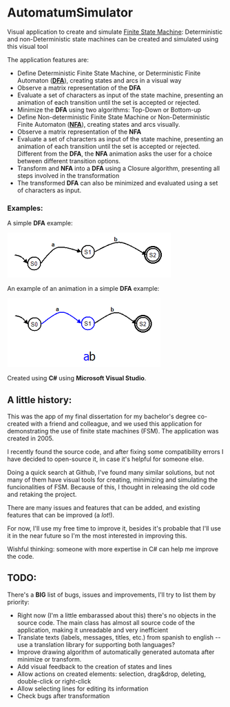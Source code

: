 AutomatumSimulator
==================

Visual application to create and simulate [Finite State Machine](http://en.wikipedia.org/wiki/Finite-state_machine): Deterministic and non-Deterministic state machines can be created and simulated using this visual tool

The application features are: 
* Define Deterministic Finite State Machine, or Deterministic Finite Automaton ([**DFA**](http://en.wikipedia.org/wiki/Deterministic_finite_automaton)), creating states and arcs in a visual way
* Observe a matrix representation of the **DFA** 
* Evaluate a set of characters as input of the state machine, presenting an animation of each transition until the set is accepted or rejected.
* Minimize the **DFA** using two algorithms: Top-Down or Bottom-up
* Define Non-deterministic Finite State Machine or Non-Deterministic Finite Automaton ([**NFA**](http://en.wikipedia.org/wiki/Nondeterministic_finite_automaton)), creating states and arcs visually. 
* Observe a matrix representation of the **NFA**
* Evaluate a set of characters as input of the state machine, presenting an animation of each transition until the set is accepted or rejected. Different from the **DFA**, the **NFA** animation asks the user for a choice between different transition options. 
* Transform and **NFA** into a **DFA** using a Closure algorithm, presenting all steps involved in the transformation
* The transformed **DFA** can also be minimized and evaluated using a set of characters as input.

### Examples:

A simple **DFA** example: 

![Image](resources/images/DFAExample1.png?raw=true)

An example of an animation in a simple **DFA** example: 

![Image](resources/images/AnimationExample.png?raw=true)


Created using **C#** using **Microsoft Visual Studio**.

A little history: 
-----------------
This was the app of my final dissertation for my bachelor's degree co-created with a friend and colleague, and we used this application for demonstrating the use of finite state machines (FSM). The application was created in 2005.

I recently found the source code, and after fixing some compatibility errors I have decided to open-source it, in case it's helpful for someone else. 

Doing a quick search at Github, I've found many similar solutions, but not many of them have visual tools for creating, minimizing and simulating the funcionalities of FSM. Because of this, I thought in releasing the old code and retaking the project. 

There are many issues and features that can be added, and existing features that can be improved (a *lot*!).

For now, I'll use my free time to improve it, besides it's probable that I'll use it in the near future so I'm the most interested in improving this.

Wishful thinking: someone with more expertise in C# can help me improve the code. 


TODO: 
-----

There's a **BIG** list of bugs, issues and improvements, I'll try to list them by priority: 
* Right now (I'm a little embarassed about this) there's no objects in the source code. The main class has almost all source code of the application, making it unreadable and very inefficient
* Translate texts (labels, messages, titles, etc.) from spanish to english -- use a translation library for supporting both languages?
* Improve drawing algorithm of automatically generated automata after minimize or transform.
* Add visual feedback to the creation of states and lines
* Allow actions on created elements: selection, drag&drop, deleting, double-click or right-click
* Allow selecting lines for editing its information
* Check bugs after transformation
